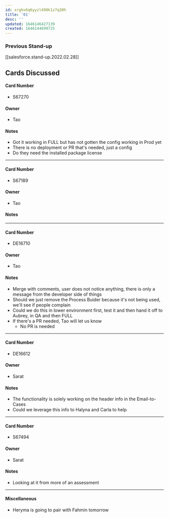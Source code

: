 ```yaml
---
id: xrgkv6q6yyzl498k1z7q30h
title: '01'
desc: ''
updated: 1646146427139
created: 1646144699725
---
```


### Previous Stand-up
[[salesforce.stand-up.2022.02.28]]

## Cards Discussed

#### Card Number
- S67270
#### Owner
- Tao
#### Notes
- Got it working in FULL but has not gotten the config working in Prod yet
- There is no deployment or PR that's needed, just a config
- Do they need the installed package license
---
#### Card Number
- S67189
#### Owner
- Tao
#### Notes
---
#### Card Number
- DE16710
#### Owner
- Tao
#### Notes
- Merge with comments, user does not notice anything, there is only a message from the developer side of things
- Should we just remove the Process Buider because it's not being used, we'll see if people complain
- Could we do this in lower environment first, test it and then hand it off to Aubrey, in QA and then FULL
- If there's a PR needed, Tao will let us know
    - No PR is needed
---
#### Card Number
- DE16612
#### Owner
- Sarat
#### Notes
- The functionality is solely working on the header info in the Email-to-Cases
- Could we leverage this info to Halyna and Carla to help
---
#### Card Number
- S67494
#### Owner
- Sarat
#### Notes
- Looking at it from more of an assessment
---
#### Miscellaneous
- Heryma is going to pair with Fahmin tomorrow
